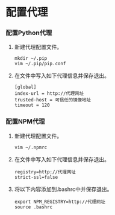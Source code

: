# 配置代理


### 配置Python代理

1. 新建代理配置文件。
     
   ```
   mkdir ~/.pip
   vim ~/.pip/pip.conf
   ```

2. 在文件中写入如下代理信息并保存退出。
     
   ```
   [global]
   index-url = http://代理网址
   trusted-host = 可信任的镜像地址
   timeout = 120
   ```


### 配置NPM代理

1. 新建代理配置文件。
     
   ```
   vim ~/.npmrc
   ```

2. 在文件中写入如下代理信息并保存退出。
     
   ```
   registry=http://代理网址
   strict-ssl=false
   ```

3. 将以下内容添加到.bashrc中并保存退出。
     
   ```
   export NPM_REGISTRY=http://代理网址
   source .bashrc
   ```
